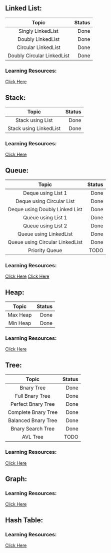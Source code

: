 ## Linked List: 

|      Topic                   |     Status    |
|:----------------------------:|--------------:|
|Singly LinkedList             |      Done     |
|Doubly LinkedList             |      Done     |
|Circular LinkedList           |      Done     |
|Doubly Circular LinkedList    |      Done     |
### Learning Resources:
[Click Here](https://www.programiz.com/dsa/linked-list)

## Stack:
|      Topic            |     Status    |
|:---------------------:|--------------:|
|Stack using List       |      Done     |
|Stack using LinkedList |      Done     |
### Learning Resources:
[Click Here](https://www.programiz.com/dsa/stack)

## Queue: 
|      Topic                     |     Status    |
|:------------------------------:|--------------:|
|Deque using List 1              |      Done     |
|Deque using Circular List       |      Done     |
|Deque using Doubly Linked List  |      Done     |
|Queue using List 1              |      Done     |
|Queue using List 2              |      Done     |
|Queue using LinkedList          |      Done     |
|Queue using Circular LinkedList |      Done     |
|Priority Queue                  |      TODO     |
### Learning Resources:
[Click Here](/queue/)
[Click Here](https://www.programiz.com/dsa/queue)


## Heap:
|      Topic            |     Status    |
|:---------------------:|--------------:|
|Max Heap               |      Done     |
|Min Heap               |      Done     |
### Learning Resources:
[Click Here](https://www.programiz.com/dsa/heap-data-structure)

## Tree:
|      Topic                     |     Status    |
|:------------------------------:|--------------:|
|Bnary Tree                      |      Done     |
|Full Bnary Tree                 |      Done     |
|Perfect Bnary Tree              |      Done     |
|Complete Bnary Tree             |      Done     |
|Balanced Bnary Tree             |      Done     |
|Bnary Search Tree               |      Done     |
|AVL Tree                        |      TODO     |
### Learning Resources:
[Click Here](https://www.programiz.com/dsa/trees)

## Graph:
### Learning Resources:
[Click Here](https://www.programiz.com/dsa/graph)

## Hash Table:
### Learning Resources:
[Click Here](https://www.programiz.com/dsa/hash-table)

